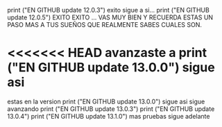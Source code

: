 print ("EN GITHUB update 12.0.3") exito sigue a si...
print ("EN GITHUB update 12.0.5") EXITO EXITO ... VAS MUY BIEN Y RECUERDA ESTAS UN PASO MAS A TUS SUEÑOS QUE REALMENTE SABES CUALES SON.

<<<<<<< HEAD
avanzaste a print ("EN GITHUB update 13.0.0") sigue asi
=======
estas en la version print ("EN GITHUB update 13.0.0") sigue asi sigue avanzando
print ("EN GITHUB update 13.0.3")
print ("EN GITHUB update 13.0.4")
print ("EN GITHUB update 13.1.0") mas pruebas sigue adelante